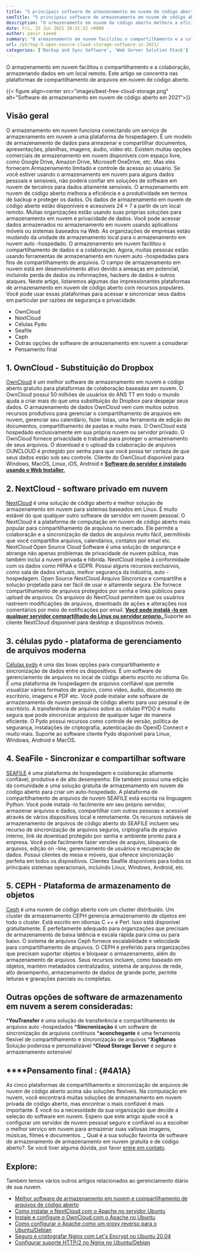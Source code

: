 ```yaml
---
title: "5 principais software de armazenamento em nuvem de código aberto em 2021" 
seoTitle: "5 principais software de armazenamento em nuvem de código aberto em 2021" 
description: "O armazenamento em nuvem de código aberto melhora a eficiência e a produtividade em termos de backup e proteger os dados. Este artigo se concentra nos melhores aplicativos de armazenamento em nuvem" 
date: Fri, 25 Jun 2021 10:31:32 +0000
author: yasir saeed
summary: "O armazenamento em nuvem facilitou o compartilhamento e a colaboração armazenando dados em um local remoto. Este artigo se concentra nas plataformas de compartilhamento de arquivos em nuvem de código aberto." 
url: /pt/top-5-open-source-cloud-storage-software-in-2021/
categories: ['Backup and Sync Software', 'Web Server Solution Stack']
---
```


O armazenamento em nuvem facilitou o compartilhamento e a colaboração, armazenando dados em um local remoto. Este artigo se concentra nas plataformas de compartilhamento de arquivos em nuvem de código aberto.

{{< figure align=center src="images/best-free-cloud-storage.png" alt="Software de armazenamento em nuvem de código aberto em 2021">}}


## **Visão geral**
O armazenamento em nuvem funciona conectando um serviço de armazenamento em nuvem a uma plataforma de hospedagem. É um modelo de armazenamento de dados para armazenar e compartilhar documentos, apresentações, planilhas, imagens, áudio, vídeo etc. Existem muitas opções comerciais de armazenamento em nuvem disponíveis com espaço livre, como Google Drive, Amazon Drive, Microsoft OneDrive, etc. Mas eles fornecem Armazenamento limitado e controle de acesso ao usuário. Se você estiver usando o armazenamento em nuvem para alguns dados pessoais e sensíveis, não poderá confiar em soluções de software em nuvem de terceiros para dados altamente sensíveis. O armazenamento em nuvem de código aberto melhora a eficiência e a produtividade em termos de backup e proteger os dados.
Os dados de armazenamento em nuvem de código aberto estão disponíveis e acessíveis 24 × 7 a partir de um local remoto. Muitas organizações estão usando suas próprias soluções para armazenamento em nuvem e privacidade de dados. Você pode acessar dados armazenados no armazenamento em nuvem usando aplicativos móveis ou sistemas baseados na Web. As organizações de empresas estão mudando da unidade de armazenamento local para o armazenamento em nuvem auto -hospedado. O armazenamento em nuvem facilitou o compartilhamento de dados e a colaboração. Agora, muitas pessoas estão usando ferramentas de armazenamento em nuvem auto -hospedadas para fins de compartilhamento de arquivos. O campo de armazenamento em nuvem está em desenvolvimento ativo devido a ameaças em potencial, incluindo perda de dados ou informações, hackers de dados e outros ataques.
Neste artigo, listaremos algumas das impressionantes plataformas de armazenamento em nuvem de código aberto com recursos populares. Você pode usar essas plataformas para acessar e sincronizar seus dados em particular por razões de segurança e privacidade.
  * OwnCloud
  * NextCloud
  * Células Pydo
  * Seafile
  * Ceph
  * Outras opções de software de armazenamento em nuvem a considerar
  * Pensamento final

## 1. OwnCloud - Substituição do Dropbox
[OwnCloud][1] é um melhor software de armazenamento em nuvem e código aberto gratuito para plataformas de colaboração baseadas em nuvem. O OwnCloud possui 50 milhões de usuários do ANS TT em todo o mundo ajuda a criar mais do que uma substituição do Dropbox para despejar seus dados. O armazenamento de dados OwnCloud vem com muitos outros recursos produtivos para gerenciar o compartilhamento de arquivos em nuvem, gerenciar seu calendário, fazer listas, uma ferramenta de edição de documentos, compartilhamento de pastas e muito mais. O OwnCloud está hospedado exclusivamente em sua própria nuvem ou servidor privado. O OwnCloud fornece privacidade e trabalha para proteger o armazenamento de seus arquivos. O download e o upload da colaboração de arquivos OUNCLOUD é protegido por senha para que você possa ter certeza de que seus dados estão sob seu controle.
Cliente do OwnCloud disponível para Windows, MacOS, Linux, iOS, Android e [**Software do servidor é instalado usando o Web Installer.** ][2]

## 2. NextCloud - software privado em nuvem
[NextCloud][3] é uma solução de código aberto e melhor solução de armazenamento em nuvem para sistemas baseados em Linux. É muito estável do que qualquer outro software de servidor em nuvem pessoal. O NextCloud é a plataforma de computação em nuvem de código aberto mais popular para compartilhamento de arquivos no mercado. Ele permite a colaboração e a sincronização de dados de arquivos muito fácil, permitindo que você compartilhe arquivos, calendários, contatos por email etc. NextCloud Open Source Cloud Software é uma solução de segurança e abrange não apenas problemas de privacidade de nuvem pública, mas também inclui a nuvem privada e híbrida. NextCloud impõe à conformidade com os dados como HIPAA e GDPR.
Possui alguns recursos exclusivos, como sala de dados virtuais, melhor segurança da indústria, auto -hospedagem. Open Source NextCloud Arquivo Sincroniza e compartilhe a solução projetada para ser fácil de usar e altamente segura. Ele fornece compartilhamento de arquivos protegidos por senha e links públicos para upload de arquivos. Os arquivos do NextCloud permitem que os usuários rastreem modificações de arquivos, downloads de ações e alterações nos comentários por meio de notificações por email. [**Você pode instalá -lo em qualquer servidor compartilhado do Linux ou servidor próprio.** ][4]
Suporte ao cliente NextCloud disponível para desktop e dispositivos móveis.

## 3. células pydo - plataforma de gerenciamento de arquivos moderna
[Células pydo][5] é uma das boas opções para compartilhamento e sincronização de dados entre os dispositivos. É um software de gerenciamento de arquivos no local de código aberto escrito no idioma Go. É uma plataforma de hospedagem de arquivos confiável que permite visualizar vários formatos de arquivo, como vídeo, áudio, documento de escritório, imagens e PDF etc. Você pode instalar este software de armazenamento de nuvem pessoal de código aberto para uso pessoal e de escritório. A transferência de arquivos sobre as células PYDO é muito segura que pode sincronizar arquivos de qualquer lugar de maneira eficiente. O Pydo possui recursos como controle de versão, política de segurança, instalações de criptografia, autenticação do OpenID Connect e muito mais.
Suporte ao software cliente Pydo disponível para Linux, Windows, Android e MacOS.

## 4. SeaFile - Sincronizar e compartilhar software
[SEAFILE][6] é uma plataforma de hospedagem e colaboração altamente confiável, produtiva e de alto desempenho. Ele também possui uma edição da comunidade e uma solução gratuita de armazenamento em nuvem de código aberto para criar um auto-hospedado. A plataforma de compartilhamento de arquivos de nuvem SEAFILE está escrita na linguagem Python.
Você pode instalá -lo facilmente em seu próprio servidor, armazenar arquivos e dados, compartilhar com outras pessoas e acessível através de vários dispositivos local e remotamente. Os recursos notáveis ​​de armazenamento de arquivos de código aberto do SEAFILE incluem seu recurso de sincronização de arquivos seguros, criptografia de arquivo interno, link de download protegido por senha e ambiente pronto para a empresa. Você pode facilmente fazer versões de arquivo, bloqueio de arquivos, edição on -line, gerenciamento de usuários e recuperação de dados. Possui clientes de mesa e móveis, que oferece sincronização perfeita em todos os dispositivos.
Clientes Seafile disponíveis para todos os principais sistemas operacionais, incluindo Linux, Windows, Android, etc.

## 5. CEPH - Plataforma de armazenamento de objetos
[Ceph][7] é uma nuvem de código aberto com um cluster distribuído. Um cluster de armazenamento CEPH gerencia armazenamento de objetos em todo o cluster. Está escrito em idiomas C ++ e Perl. Isso está disponível gratuitamente. É perfeitamente adequado para organizações que precisam de armazenamento de baixa latência e escala rápida para cima ou para baixo. O sistema de arquivos Ceph fornece escalabilidade e velocidade para compartilhamento de arquivos. O CEPH é preferido para organizações que precisam suportar objetos e bloquear o armazenamento, além do armazenamento de arquivos.
Seus recursos incluem, como baseado em objetos, mantém metadados centralizados, sistema de arquivos de rede, alto desempenho, armazenamento de dados de grande porte, permite leituras e gravações parciais ou completas.

## Outras opções de software de armazenamento em nuvem a serem consideradas:
  ***YouTransfer**  é uma solução de transferência e compartilhamento de arquivos auto -hospedados
  ***Sincronização**  é um software de sincronização de arquivos contínuos
  ***aconchegante**  é uma ferramenta flexível de compartilhamento e sincronização de arquivos
  ***XigManas**  Solução poderosa e personalizável
  ***Cloud Storage Server**  é seguro e armazenamento extensível

## ****Pensamento final **:** {#4A1A}
As cinco plataformas de compartilhamento e sincronização de arquivos de nuvem de código aberto acima são soluções flexíveis. Na computação em nuvem, você encontrará muitas soluções de armazenamento em nuvem privada de código aberto, mas encontrar o mais confiável é mais importante. É você ou a necessidade da sua organização que decide a seleção do software em nuvem. Espero que este artigo ajude você a configurar um servidor de nuvem pessoal seguro e confiável ou a escolher o melhor serviço em nuvem para armazenar suas valiosas imagens, músicas, filmes e documentos.
_ Qual é a sua solução favorita de software de armazenamento de armazenamento em nuvem gratuita e de código aberto?. Se você tiver alguma dúvida, por favor [entre em contato][8].

## Explore:
Também temos vários outros artigos relacionados ao gerenciamento diário de sua nuvem.
  * [Melhor software de armazenamento em nuvem e compartilhamento de arquivos de código aberto][9]
  * [Como instalar o NextCloud com o Apache no servidor Ubuntu][4]
  * [Instale e configure o OwnCloud com o Apache no Ubuntu][2]
  * [Como configurar o Apache como um proxy reverso para o Ubuntu/Debian][10]
  * [Seguro e criptografar Nginx com Let's Encrypt no Ubuntu 20.04][11]
  * [Configurar suporte HTTP/2 no Nginx no Ubuntu/Debian][12]

  
[1]: https://owncloud.com/
[2]: https://blog.containerize.com/backup-and-sync-software/how-to-install-and-configure-owncloud-with-apache-on-ubuntu/
[3]: https://nextcloud.com/
[4]: https://blog.containerize.com/backup-and-sync-software/how-to-install-nextcloud-with-apache-on-ubuntu-server/
[5]: https://pydio.com/
[6]: https://www.seafile.com/
[7]: https://ceph.io/en/
[8]: mailto:yasir.saeed@aspose.com
[9]: https://products.containerize.com/backup-and-sync/
[10]: https://blog.containerize.com/web-server-solution-stack/how-to-configure-apache-as-a-reverse-proxy-for-ubuntudebian/
[11]: https://blog.containerize.com/web-server-solution-stack/how-to-secure-nginx-with-letsencrypt-on-ubuntu-20-04/
[12]: https://blog.containerize.com/web-server-solution-stack/how-to-configure-http2-support-in-nginx-on-ubuntudebian/
